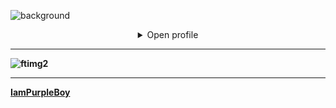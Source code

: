 ![background](https://github.com/user-attachments/assets/15433482-cfda-42ad-91cb-934bde053b60)

<details align="middle">
<summary>Open profile</summary>

<br />

[comment]: <> (Links to programming languages)
<h3 align="center"><b>Languages:</h3>
<p align="center"> 
<a href="https://www.w3shools.com/java/" target="_blank">
  <img src="https://github.com/user-attachments/assets/22d5f469-9395-405b-9a1d-59975a8172ef" alt="java" width="40" height="40"/> 
</a>

<a href="https://www.w3shools.com/python/" target="_blank"> 
  <img src="https://github.com/user-attachments/assets/4a1367cb-e8da-405e-b936-5a434056e8a2" alt="python" width="40" height="40"/> 
</a>
<a href="https://www.w3schools.com/php/" target="_blank"> 
  <img src="https://github.com/user-attachments/assets/7d573cab-5ed3-49eb-b002-16f4cecf85bc" alt="php" width="40" height="40"/>  
</a>
<a href="https://www.w3schools.com/js/" target="_blank"> 
  <img src="https://github.com/user-attachments/assets/6a3796a6-d771-4ffc-8f1e-fc8050902018" alt="javascript" width="35" height="35"/> 
</a>
<a href="https://www.w3schools.com/cpp/" target="_blank"> 
  <img src="https://github.com/user-attachments/assets/f50f26b7-9399-4b83-8aad-46b992399eb0" alt="cplusplus" width="40" height="40"/> 
</a> 
</p>


[comment]: <> (Links to related Frameworks)
<h3 align="center"><b>Frameworks & CMS </h3>
<p align="center"> 
  <a href="https://angular.dev/" target="_blank"> 
    <img src="https://github.com/user-attachments/assets/bfdaa4fb-5ff5-4cf9-a0ec-ef71b80a8365" alt="Angular" width="40" height="40"/> 
  </a>
  <a href="https://www.djangoproject.com/" target="_blank"> 
    <img src="https://github.com/user-attachments/assets/c69fd106-2355-47c6-beba-03885eacd80d" alt="Django" width="45" height="45"/> 
  </a> 
  <a href="https://developer.android.com/" target="_blank"> 
    <img src="https://github.com/user-attachments/assets/c21b71e9-3a85-42cb-affd-450ce5f107f2" alt="Android Studio" width="70" height="55"/> 
  </a>
  <a href="https://www.arduino.cc/en/software" target="_blank"> 
    <img src="https://github.com/user-attachments/assets/6e6d20a0-0555-40b8-ba0d-6f0900f6fe0e" alt="Android Studio" width="70" height="55"/> 
  </a>

  <br>
  <a href="https://wordpress.com/es/" target="_blank"> 
    <img src="https://github.com/user-attachments/assets/f9c25ccf-903d-40b5-a5dd-1a1b78cb2fa4" alt="WordPress" width="45" height="45"/> 
  </a>
  <a href="https://www.joomla.org/" target="_blank"> 
    <img src="https://github.com/user-attachments/assets/dbdb9559-63ca-44da-ae56-cf898d5bb220" alt="Joomla" width="45" height="45"/> 
  </a>




  


<br />
<br />

---

[comment]: <> (Extend Catistics)
<details>

[comment]: <> (Most used languages)


[comment]: <> (Github statistics)


[comment]: <> (Commit graph)

</details>


---

[comment]: <> (Extend trophies)
<details>

</details>

---

<details>

</details>

</details>

---


![ftimg2](https://github.com/user-attachments/assets/7fbe154a-74cb-45c5-9cc4-9859689ecb8f)


------
[IamPurpleBoy](https://github.com/IamPurpleBoy)
